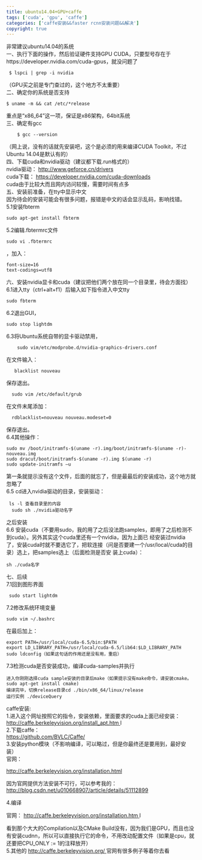 ```yaml
---
title: ubuntu14.04+GPU+caffe
tags: ['cuda', 'gpu', 'caffe']
categories: ['caffe安装&&faster rcnn安装问题&&解决']
copyright: true
---
```

  
非常建议ubuntu14.04的系统  
一、执行下面的操作，然后验证硬件支持GPU CUDA，只要型号存在于https://developer.nvidia.com/cuda-gpus，就没问题了  

    
    
     $ lspci | grep -i nvidia

（GPU买之前是专门查过的，这个地方不太重要）  
二、确定你的系统是否支持  

    
    
    $ uname -m && cat /etc/*release

重点是“x86_64”这一项，保证是x86架构，64bit系统  
三、确定有gcc  

    
    
        $ gcc --version

（网上说，没有的话就先安装吧，这个是必须的用来编译CUDA Toolkit，不过Ubuntu 14.04是默认有的）  
四、下载cuda和nvidia驱动（建议都下载.run格式的）  
nvidia驱动： [ http://www.geforce.cn/drivers ](http://www.geforce.cn/drivers)  
cuda下载： [ https://developer.nvidia.com/cuda-downloads
](https://developer.nvidia.com/cuda-downloads)  
cuda由于比较大而且网内访问较慢，需要时间有点多  
五、安装前准备，在tty中显示中文  
因为待会的安装可能会有很多问题，报错是中文的话会显示乱码，影响找错。  
5.1安装fbterm  

    
    
    sudo apt-get install fbterm

5.2编辑.fbtermrc文件

    
    
    sudo vi .fbtermrc

，加入：  

    
    
    font-size=16
    text-codings=utf8

  
六、安装nvidia显卡和cuda（建议把他们两个放在同一个目录里，待会方面找）  
6.1进入tty（ctrl+alt+f1）后输入如下指令进入中文tty  

    
    
    sudo fbterm

6.2退出GUI，

    
    
    sudo stop lightdm

6.3将Ubuntu系统自带的显卡驱动禁用，  

    
    
        sudo vim/etc/modprobe.d/nvidia-graphics-drivers.conf

在文件输入：

    
    
       blacklist nouveau

保存退出。  

    
    
      sudo vim /etc/default/grub

在文件末尾添加：

    
    
      rdblacklist=nouveau nouveau.modeset=0

保存退出。  
6.4其他操作：  

    
    
    sudo mv /boot/initramfs-$(uname -r).img/boot/initramfs-$(uname -r)-nouveau.img
    sudo dracut/boot/initramfs-$(uname -r).img $(uname -r)
    sudo update-initramfs –u

  
第一条就提示没有这个文件，后面的就忘了，但是最最后的安装成功，这个地方就忽略了  
6.5 cd进入nvidia驱动的目录，安装驱动：  

    
    
     ls -l 查看目录里的内容
      sudo sh ./nvidia驱动名字

  
之后安装  
6.6 安装cuda（不要用sudo，我的用了之后没法跑samples，即用了之后检测不到cuda）。另外其实这个cuda里还有一个nvidia，因为上面已
经安装过nvidia了，安装cuda时就不要选它了，把软连接（问是否要建一个/usr/local/cuda的目录）选上，把samples选上（后面检测是否安
装上cuda）：  

    
    
    sh ./cuda名字

  
七、后续  
7.1回到图形界面  

    
    
     sudo start lightdm

  
7.2修改系统环境变量  

    
    
    sudo vim ~/.bashrc

  
在最后加上：

    
    
    export PATH=/usr/local/cuda-6.5/bin:$PATH
    export LD_LIBRARY_PATH=/usr/local/cuda-6.5/lib64:$LD_LIBRARY_PATH
    sudo ldconfig（如果这句话的作用还是没有用，重启）

  
7.3检测cuda是否安装成功，编译cuda-samples并执行  

    
    
    进入你刚刚选择cuda sample安装的目录后make（如果提示没有make命令，请安装cmake。sudo apt-get install cmake)
    编译完毕，切换release目录cd ./bin/x86_64/linux/release
    运行实例 ./deviceQuery

  
  
caffe安装:  
1.进入这个网址按照它的指令，安装依赖，里面要求的cuda上面已经安装：  
[ http://caffe.berkeleyvision.org/install_apt.htm
](http://caffe.berkeleyvision.org/install_apt.html) l  
2.下载caffe：  
[ https://github.com/BVLC/Caffe/ ](https://github.com/BVLC/Caffe/)  
3.安装python模块（不影响编译，可以略过，但是你最终还是要用到，最好安装）  
官网：

[ http://caffe.berkeleyvision.org/installation.html
](http://caffe.berkeleyvision.org/installation.html)

因为官网提供方法安装不可行，可以参考我的： [
http://blog.csdn.net/u010668907/article/details/51112899
](http://blog.csdn.net/u010668907/article/details/51112899)  

4.编译  

官网： [ http://caffe.berkeleyvision.org/installation.htm
](http://caffe.berkeleyvision.org/installation.html) l

看到那个大大的Compilation以及CMake
Build没有，因为我们是GPU，而且也没有安装cudnn，所以可以直接执行它的命令，不用改动配置文件（如果是cpu，就还要把CPU_ONLY :=
1的注释放开）  
5.其他的 [ http://caffe.berkeleyvision.org/ ](http://caffe.berkeleyvision.org/)
官网有很多例子等着你去看  

